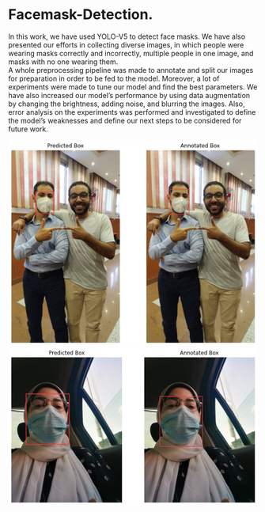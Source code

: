 # Facemask-Detection.
In this work, we have used YOLO-V5 to detect face masks. We have also presented our efforts in collecting diverse images, in which people were wearing masks correctly
and incorrectly, multiple people in one image, and masks with no one wearing them.  
A whole preprocessing pipeline was made to annotate and split our images for preparation in order to be fed to the model. Moreover, a lot of experiments were made to tune our
model and find the best parameters. We have also increased our model’s performance by using data augmentation by changing the brightness, adding noise, and blurring the
images. Also, error analysis on the experiments was performed and investigated to define the model’s weaknesses and define our next steps to be considered for future work.

![plot](test_sample_1.png)
![plot](test_sample_2.png)
